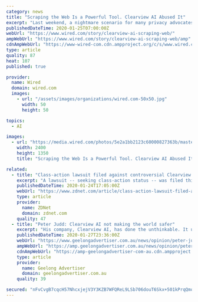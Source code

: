 ```yaml
---
category: news
title: "Scraping the Web Is a Powerful Tool. Clearview AI Abused It"
excerpt: "Last weekend, a nightmare scenario for many privacy advocates arrived. The New York Times revealed Clearview AI, a secretive surveillance company, was selling a facial recognition tool to law enforcement powered by “three billion images” culled from the open web. Cops have long had access to similar technology, but what makes Clearview ..."
publishedDateTime: 2020-01-25T07:00:00Z
webUrl: "https://www.wired.com/story/clearview-ai-scraping-web/"
ampWebUrl: "https://www.wired.com/story/clearview-ai-scraping-web/amp"
cdnAmpWebUrl: "https://www-wired-com.cdn.ampproject.org/c/s/www.wired.com/story/clearview-ai-scraping-web/amp"
type: article
quality: 87
heat: 107
published: true

provider:
  name: Wired
  domain: wired.com
  images:
    - url: "/assets/images/organizations/wired.com-50x50.jpg"
      width: 50
      height: 50

topics:
  - AI

images:
  - url: "https://media.wired.com/photos/5e2a1bb2123c60000827363b/master/pass/ai-scraping-88622242.jpg"
    width: 2400
    height: 1350
    title: "Scraping the Web Is a Powerful Tool. Clearview AI Abused It"

related:
  - title: "Class-action lawsuit filed against controversial Clearview AI startup"
    excerpt: "A lawsuit -- seeking class-action status -- was filed this week in Illinois against Clearview AI, a New York-based startup that has scraped social media networks for people's photos and created one of the biggest facial recognition databases in the world. The secretive startup was exposed last week in an explosive New York Times report which ..."
    publishedDateTime: 2020-01-24T17:05:00Z
    webUrl: "https://www.zdnet.com/article/class-action-lawsuit-filed-against-controversial-clearview-ai-startup/"
    type: article
    provider:
      name: ZDNet
      domain: zdnet.com
    quality: 47
  - title: "Peter Judd: Clearview AI not making the world safer"
    excerpt: "His company, Clearview AI, has done the unthinkable. It unleashed an artificial intelligence that has ... In Australia, it is almost comatose when it comes to tech ethics. If I could afford some $50 minutes with a savvy lawyer I would tell them: Your face is not a book. Or a song. Or a movie to be pirated. Your identity is not currency for ..."
    publishedDateTime: 2020-01-27T23:36:00Z
    webUrl: "https://www.geelongadvertiser.com.au/news/opinion/peter-judd-clearview-ai-not-making-the-world-safer/news-story/1e9a8cdc08f739644d11d74df8ca8219"
    ampWebUrl: "https://amp.geelongadvertiser.com.au/news/opinion/peter-judd-clearview-ai-not-making-the-world-safer/news-story/1e9a8cdc08f739644d11d74df8ca8219"
    cdnAmpWebUrl: "https://amp-geelongadvertiser-com-au.cdn.ampproject.org/c/s/amp.geelongadvertiser.com.au/news/opinion/peter-judd-clearview-ai-not-making-the-world-safer/news-story/1e9a8cdc08f739644d11d74df8ca8219"
    type: article
    provider:
      name: Geelong Advertiser
      domain: geelongadvertiser.com.au
    quality: 39

secured: "nFvCvgB7cqcH57NhcxjejV3Y3KZB7WFQReL9LSb706douT6Skx+501kPrqQmoaRrv0wCWdXQLozboHkJJ+wNTgVA89J/6lvoO+d5Bjlp6OEvTQC9rl+c3+wU6VN7XRB4Odww/eXyvjrqUTkhHm5cS1dYA0y60SEF40r8S0/5r5G9C0Me/LFHV7KEQFiEE7D6anCW4qaQ6oPV8aq1IAI08VSjSm54kNCCab02S3xdoK5dv4w1B7T7eYVX8cVk8lpK+KoL4SRjC047JvmEDE5L1xZr7AWIlCKH37dMHlfGuuOcJrgTJlOQBSjXPLhkIBEHKxo/DikirsERcPLwMcuF1jbyjQJasiDlHFo2q/LOdIwCEfBgsOSMnwY7s036ZQyAwCt+J/MJyR3vNgICK+q2HTepUwzTl/LhPtNHCK5dhNvt+EIiZvXG6mS9mfuScKkIosHchKn4cfvpBi/FP6ljKgzrq0EvhdGkGMf36i9+CGo=;MC3RUZWtGL+slvW2wLF6bQ=="
---
```


